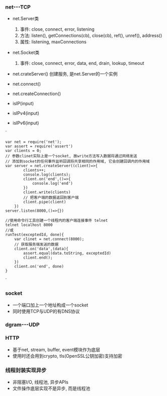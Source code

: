 ### net---TCP
+ net.Server类
    1. 事件: close, connect, error, listening
    2. 方法: listen(), getConnections(cb), close(cb), ref(), unref(), address()
    3. 属性: listening, maxConnections
+ net.Socket类
    1. 事件: close, connect, error, data, end, drain, lookup, timeout
    
+ net.crateServer() 创建服务, 是net.Server的一个实例
+ net.connect()
+ net.createConnection()
+ isIP(input)
+ isIPv4(input)
+ isIPv6(input)

`

    var net = require('net');
    var assert = require('assert')
    var clients = 0;
    // 参数clinet实际上是一个socket, 故write方法写入数据将通过网络发送
    // 添加到socket的任何事件监听回调将共享相同的作用域, 它会创建回调内的作用域
    var server = net.createServer((client)=>{
            clients++;
            console.log(clients);
            client.on('end',()=>{
                console.log('end')    
            })
            client.write(clients)
            // 把客户端的数据返回到客户端
            client.pipe(client)
        })
    server.listen(8000,()=>{})

    //使用命令行工具创建一个线程内的客户端连接事件 telnet
    telnet localhost 8000
    //或
    runTest(exceptedId, done){
        var clinet = net.connect(8000);
        // 获取服务端发送的数据
        client.on('data',(data){
            assert.equal(data.toString, exceptedId)
            client.end();
        })
        client.on('end', done)
    }
`

### socket
+ 一个端口加上一个地址构成一个socket
+ 同时使用TCP与UDP的有DNS协议

### dgram---UDP


### HTTP
+ 基于net, stream, buffer, event模块作为底层
+ 使用时还会用到crypto, tls(OpenSSL公钥加密)支持加密

### 线程封装实现异步
+ 非阻塞I/O, 线程池, 异步APIs
+ 文件操作底层实现不是异步, 而是线程池